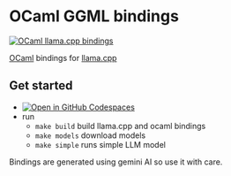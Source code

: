 # OCaml GGML bindings

[![OCaml llama.cpp bindings](https://github.com/TheCBaH/ocaml-llama.cpp/actions/workflows/build.yml/badge.svg?branch=main)](https://github.com/TheCBaH/ocaml-llama.cpp/actions/workflows/build.yml)

[OCaml](https://ocaml.org/) bindings for [llama.cpp](https://github.com/ggerganov/llama.cpp)

## Get started
* [![Open in GitHub Codespaces](https://github.com/codespaces/badge.svg)](https://github.com/codespaces/new?hide_repo_select=true&ref=main&repo=973446237)
* run
  * `make build` build llama.cpp and ocaml bindings
  * `make models` download models
  * `make simple` runs simple LLM model

Bindings are generated using gemini AI so use it with care.

